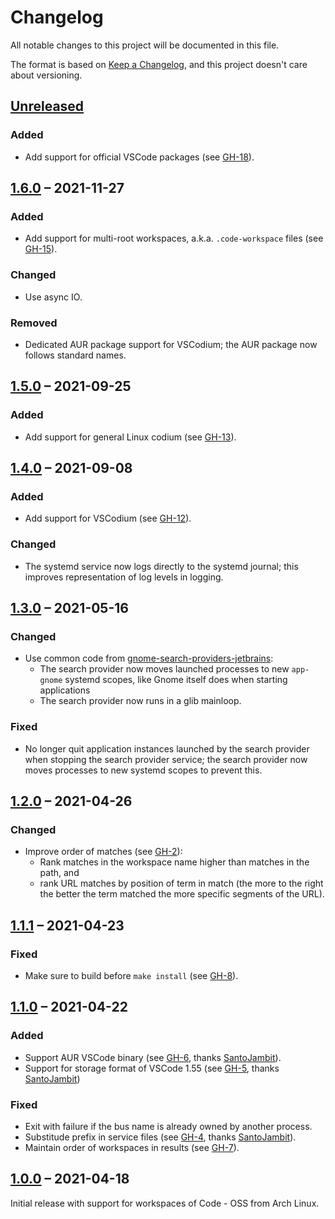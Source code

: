 # Changelog
All notable changes to this project will be documented in this file.

The format is based on [Keep a Changelog](https://keepachangelog.com/en/1.0.0/),
and this project doesn't care about versioning.

## [Unreleased]

### Added
- Add support for official VSCode packages (see [GH-18]).

[GH-18]: https://github.com/lunaryorn/gnome-search-providers-vscode/pull/18

## [1.6.0] – 2021-11-27

### Added
- Add support for multi-root workspaces, a.k.a. `.code-workspace` files (see [GH-15]).

### Changed
- Use async IO.

### Removed
- Dedicated AUR package support for VSCodium; the AUR package now follows standard names.

[GH-15]: https://github.com/lunaryorn/gnome-search-providers-vscode/pull/15

## [1.5.0] – 2021-09-25

### Added
- Add support for general Linux codium (see [GH-13]).

[GH-13]: https://github.com/lunaryorn/gnome-search-providers-vscode/pull/13

## [1.4.0] – 2021-09-08

### Added
- Add support for VSCodium (see [GH-12]).

### Changed
- The systemd service now logs directly to the systemd journal; this improves representation of log levels in logging.

[GH-12]: https://github.com/lunaryorn/gnome-search-providers-vscode/pull/12

## [1.3.0] – 2021-05-16

### Changed
- Use common code from [gnome-search-providers-jetbrains](https://github.com/lunaryorn/gnome-search-providers-jetbrains/tree/main/crates/common):
  - The search provider now moves launched processes to new `app-gnome` systemd scopes, like Gnome itself does when starting applications
  - The search provider now runs in a glib mainloop.

### Fixed
- No longer quit application instances launched by the search provider when stopping the search provider service; the search provider now moves processes to new systemd scopes to prevent this.

## [1.2.0] – 2021-04-26

### Changed

- Improve order of matches (see [GH-2]):
    - Rank matches in the workspace name higher than matches in the path, and
    - rank URL matches by position of term in match (the more to the right the better the term matched the more specific segments of the URL).

[GH-2]: https://github.com/lunaryorn/gnome-search-providers-vscode/issues/2

## [1.1.1] – 2021-04-23

### Fixed
- Make sure to build before `make install` (see [GH-8]).

[GH-8]: https://github.com/lunaryorn/gnome-search-providers-vscode/issues/8

## [1.1.0] – 2021-04-22

### Added

- Support AUR VSCode binary (see [GH-6], thanks [SantoJambit]).
- Support for storage format of VSCode 1.55 (see [GH-5], thanks [SantoJambit])

### Fixed

- Exit with failure if the bus name is already owned by another process.
- Substitude prefix in service files (see [GH-4], thanks [SantoJambit]).
- Maintain order of workspaces in results (see [GH-7]).

[SantoJambit]: https://github.com/SantoJambit
[GH-4]: https://github.com/lunaryorn/gnome-search-providers-vscode/pull/4
[GH-5]: https://github.com/lunaryorn/gnome-search-providers-vscode/pull/5
[GH-6]: https://github.com/lunaryorn/gnome-search-providers-vscode/pull/6
[GH-7]: https://github.com/lunaryorn/gnome-search-providers-vscode/pull/7

## [1.0.0] – 2021-04-18

Initial release with support for workspaces of Code - OSS from Arch Linux.

[Unreleased]: https://github.com/lunaryorn/gnome-search-providers-vscode/compare/v1.6.0...HEAD
[1.6.0]: https://github.com/lunaryorn/gnome-search-providers-vscode/compare/v1.5.0...v1.6.0
[1.5.0]: https://github.com/lunaryorn/gnome-search-providers-vscode/compare/v1.4.0...v1.5.0
[1.4.0]: https://github.com/lunaryorn/gnome-search-providers-vscode/compare/v1.3.0...v1.4.0
[1.3.0]: https://github.com/lunaryorn/gnome-search-providers-vscode/compare/v1.2.0...v1.3.0
[1.2.0]: https://github.com/lunaryorn/gnome-search-providers-vscode/compare/v1.1.1...v1.2.0
[1.1.1]: https://github.com/lunaryorn/gnome-search-providers-vscode/compare/v1.1.0...v1.1.1
[1.1.0]: https://github.com/lunaryorn/gnome-search-providers-vscode/compare/v1.0.0...v1.1.0
[1.0.0]: https://github.com/lunaryorn/gnome-search-providers-vscode/releases/tag/v1.0.0
